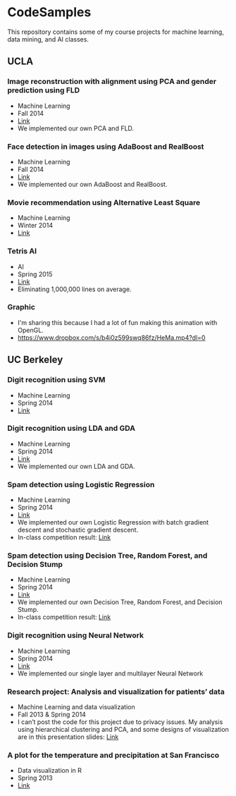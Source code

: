 # CodeSamples
This repository contains some of my course projects for machine learning, data mining, and AI classes.

## UCLA

### Image reconstruction with alignment using PCA and gender prediction using FLD
* Machine Learning
* Fall 2014
* [Link](./PCA_FLD)
* We implemented our own PCA and FLD.

### Face detection in images using AdaBoost and RealBoost
* Machine Learning
* Fall 2014
* [Link](./AdaBoost)
* We implemented our own AdaBoost and RealBoost.

### Movie recommendation using Alternative Least Square
* Machine Learning
* Winter 2014
* [Link](./ALS)
 
### Tetris AI
* AI
* Spring 2015
* [Link](./TetrisAI)
* Eliminating 1,000,000 lines on average.

### Graphic
* I'm sharing this because I had a lot of fun making this animation with OpenGL.
* https://www.dropbox.com/s/b4i0z599swq86fz/HeMa.mp4?dl=0

## UC Berkeley

### Digit recognition using SVM
* Machine Learning
* Spring 2014
* [Link](./SVM)

### Digit recognition using LDA and GDA
* Machine Learning
* Spring 2014
* [Link](./LDA_GDA)
* We implemented our own LDA and GDA.

### Spam detection using Logistic Regression
* Machine Learning
* Spring 2014
* [Link](./LogisticRegression)
* We implemented our own Logistic Regression with batch gradient descent and stochastic gradient descent.
* In-class competition result: [Link](https://www.kaggle.com/users/172711/he-ma/results)
 
### Spam detection using Decision Tree, Random Forest, and Decision Stump
* Machine Learning
* Spring 2014
* [Link](./DecisionTree)
* We implemented our own Decision Tree, Random Forest, and Decision Stump.
* In-class competition result: [Link](https://www.kaggle.com/users/172711/he-ma/results)

### Digit recognition using Neural Network
* Machine Learning
* Spring 2014
* [Link](./NeuralNetWork)
* We implemented our single layer and multilayer Neural Network

### Research project: Analysis and visualization for patients’ data
* Machine Learning and data visualization
* Fall 2013 & Spring 2014
* I can’t post the code for this project due to privacy issues. My analysis using hierarchical clustering and PCA, and some designs of visualization are in this presentation slides: [Link](./Research)

### A plot for the temperature and precipitation at San Francisco
* Data visualization in R
* Spring 2013
* [Link](./Plot)

